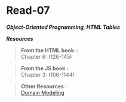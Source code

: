 



# Read-07

**_Object-Oriented Programming, HTML Tables_**




**_Resources_**

>**From the HTML book :**:  
>Chapter 6:  (126-145)   

>**From the JS book :**  
>Chapter 3: (106-1144)  

>**Other Resources :**  
>[Domain Modeling](https://github.com/codefellows/domain_modeling#domain-modeling)